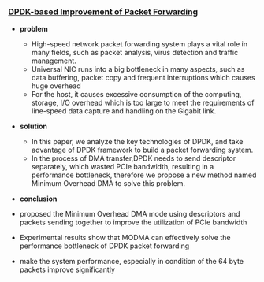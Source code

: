 ### [DPDK-based Improvement of Packet Forwarding](https://www.itm-conferences.org/articles/itmconf/pdf/2016/02/itmconf_ita2016_01009.pdf)

- **problem**
  - High-speed network packet forwarding system plays a vital role in many fields, such as packet analysis, virus detection and traffic management.
  - Universal NIC runs into a big bottleneck in many aspects, such as data buffering, packet copy and frequent interruptions which causes huge overhead
  - For the host, it causes excessive consumption of the computing, storage, I/O overhead which is too large to meet the requirements of line-speed data capture and handling on the Gigabit link.

- **solution**
  - In this paper, we analyze the key technologies of DPDK, and take advantage of DPDK framework to build a packet forwarding system.
  - In the process of DMA transfer,DPDK needs to send descriptor separately, which wasted PCIe bandwidth, resulting in a performance bottleneck, therefore we propose a new method named Minimum Overhead DMA to solve this problem.

- **conclusion**
 - proposed the Minimum Overhead DMA mode using descriptors and packets sending together to improve the utilization of PCIe bandwidth
 - Experimental results show that MODMA can effectively solve the performance bottleneck of DPDK packet forwarding
 - make the system performance, especially in condition of the 64 byte packets improve significantly
